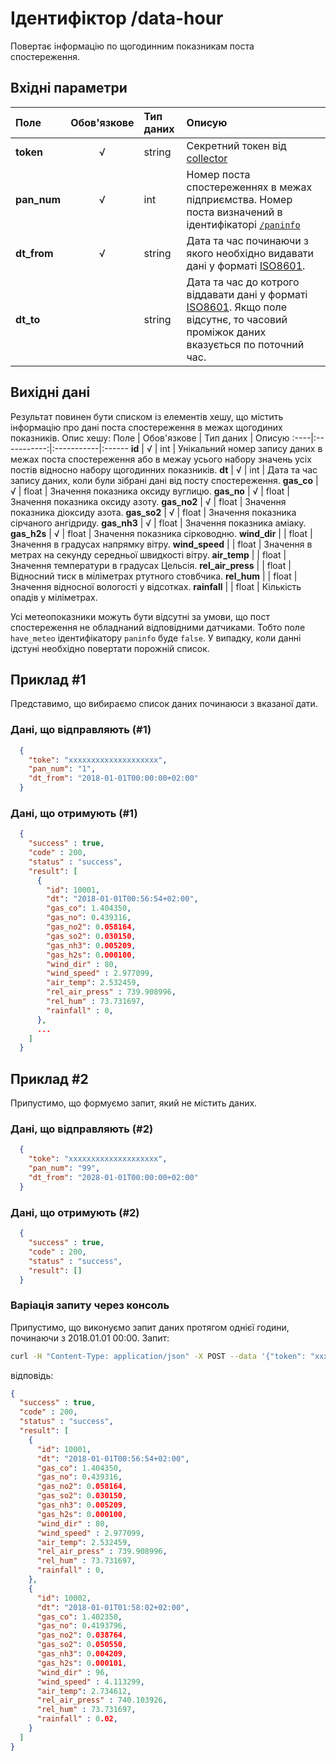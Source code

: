 # Ідентифіктор /data-hour 
Повертає інформацію по щогодинним показникам поста спостереження.

## Вхідні параметри
Поле | Обов'язкове | Тип даних | Описую
:----|:-----------:|:-----------|:------
**token** | √ | string | Секретний токен від [collector](/99_Глосарій#collector)
**pan_num** | √ | int | Номер поста спостереженнях в межах підприємства. Номер поста визначений в ідентифікаторі [`/paninfo`](/03_REST_протокол/10_paninfo)
**dt_from**| √ | string | Дата та час починаючи з якого необхідно видавати дані у форматі [ISO8601](/99_Глосарій#iso8601).
**dt_to**|  | string | Дата та час до котрого віддавати дані у форматі [ISO8601](/99_Глосарій#iso8601). Якщо поле відсутнє, то часовий проміжок даних вказується по поточний час.

## Вихідні дані
Результат повинен бути списком із елементів хешу, що містить інформацію про дані поста спостереження в межах щогодиних показників. Опис хешу:
Поле | Обов'язкове | Тип даних | Описую
:----|:-----------:|:-----------|:------
**id** | √ | int | Унікальний номер запису даних в межах поста спостереження або в межау усього набору значень усіх постів відносно набору щогодинних показників.
**dt** | √ | int | Дата та час запису даних, коли були зібрані дані від посту спостереження.
**gas_co** | √ | float | Значення показника оксиду вуглицю. 
**gas_no** | √ | float | Значення показника оксиду азоту.
**gas_no2** | √ | float | Значення показника діоксиду азота.
**gas_so2** | √ | float | Значення показника сірчаного ангідриду.
**gas_nh3** | √ | float | Значення показника аміаку.
**gas_h2s** | √ | float | Значення показника сірководню.
**wind_dir** |  | float | Значення в градусах напрямку вітру.
**wind_speed** |  | float | Значення в метрах на секунду середньої швидкості вітру.
**air_temp** |  | float | Значення температури в градусах Цельсія.
**rel_air_press** |  | float | Відносний тиск в міліметрах ртутного стовбчика.
**rel_hum** |  | float | Значення відносної вологості у відсотках.
**rainfall** |  | float | Кількість опадів у міліметрах.

Усі метеопоказники можуть бути відсутні за умови, що пост спостереження не обладнаний відповідними датчиками. Тобто поле `have_meteo` ідентифікатору `paninfo` буде `false`. У випадку, коли данні ідстуні необхідно повертати порожній список.

## Приклад #1
Представимо, що вибираємо список даних починаюси з вказаної дати.

### Дані, що відправляють (#1)
```JSON
  { 
    "toke": "xxxxxxxxxxxxxxxxxxxx",
    "pan_num": "1",
    "dt_from": "2018-01-01T00:00:00+02:00"
  }
```

### Дані, що отримують (#1)
```JSON
  {
    "success" : true,
    "code" : 200,
    "status" : "success",
    "result": [
      {
        "id": 10001, 
        "dt": "2018-01-01T00:56:54+02:00", 
        "gas_co": 1.404350,
        "gas_no": 0.439316,
        "gas_no2": 0.058164,
        "gas_so2": 0.030150,
        "gas_nh3": 0.005209,
        "gas_h2s": 0.000100,
        "wind_dir" : 80,
        "wind_speed" : 2.977099,
        "air_temp": 2.532459,
        "rel_air_press" : 739.908996,
        "rel_hum" : 73.731697,
        "rainfall" : 0,
      },
      ...
    ]
  }
```
## Приклад #2
Припустимо, що формуємо запит, який не містить даних.

### Дані, що відправляють (#2)
```JSON
  { 
    "toke": "xxxxxxxxxxxxxxxxxxxx",
    "pan_num": "99",
    "dt_from": "2028-01-01T00:00:00+02:00"
  }
```

### Дані, що отримують (#2)
```JSON
  {
    "success" : true,
    "code" : 200,
    "status" : "success",
    "result": []
  }
```


### Варіація запиту через консоль
Припустимо, що виконуємо запит даних протягом однієї години, починаючи з 2018.01.01 00:00.
Запит:
```BASH
curl -H "Content-Type: application/json" -X POST --data '{"token": "xxxxxxxxxxxxxxxxxxxx", "pan_num": 1, "dt_from": "2018-01-01T00:00:00+02:00", "dt_to": "2018-01-01T00:10:00+02:00" }' "http://example.com/data-hour"
```
відповідь:
```JSON
{
  "success" : true,
  "code" : 200,
  "status" : "success",
  "result": [
    {
      "id": 10001, 
      "dt": "2018-01-01T00:56:54+02:00", 
      "gas_co": 1.404350,
      "gas_no": 0.439316,
      "gas_no2": 0.058164,
      "gas_so2": 0.030150,
      "gas_nh3": 0.005209,
      "gas_h2s": 0.000100,
      "wind_dir" : 80,
      "wind_speed" : 2.977099,
      "air_temp": 2.532459,
      "rel_air_press" : 739.908996,
      "rel_hum" : 73.731697,
      "rainfall" : 0,
    },
    {
      "id": 10002, 
      "dt": "2018-01-01T01:58:02+02:00", 
      "gas_co": 1.402350,
      "gas_no": 0.4193796,
      "gas_no2": 0.038764,
      "gas_so2": 0.050550,
      "gas_nh3": 0.004209,
      "gas_h2s": 0.000101,
      "wind_dir" : 96,
      "wind_speed" : 4.113299,
      "air_temp": 2.734612,
      "rel_air_press" : 740.103926,
      "rel_hum" : 73.731697,
      "rainfall" : 0.02,
    }
  ]
}
```
